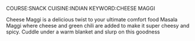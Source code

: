 COURSE:SNACK
 CUISINE:INDIAN
 KEYWORD:CHEESE MAGGI

Cheese Maggi is a delicious twist to your ultimate comfort food Masala Maggi where cheese and green chili are added to make it super cheesy and spicy. Cuddle under a warm blanket and slurp on this goodness
